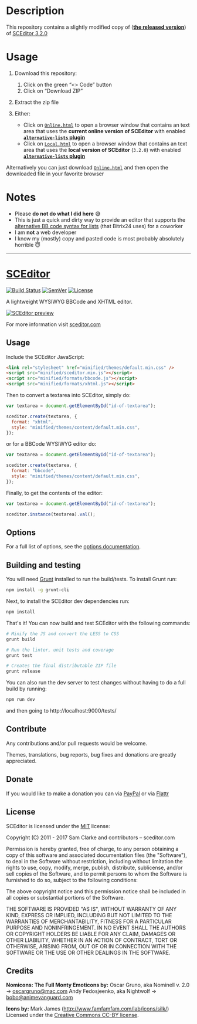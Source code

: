 # Description

This repository contains a slightly modified copy of ([**the released version**](https://github.com/samclarke/SCEditor/releases/download/v3.2.0/sceditor-3.2.0.zip)) of [SCEditor 3.2.0](https://github.com/samclarke/SCEditor/releases/tag/v3.2.0)

# Usage

1. Download this repository:

   1. Click on the green “<> Code” button
   2. Click on “Download ZIP”

2. Extract the zip file
3. Either:

   - Click on [`Online.html`](Online.html) to open a browser window that contains an text area that uses the **current online version of SCEditor** with enabled **[`alternative-lists` plugin](https://github.com/samclarke/SCEditor/pull/691)**
   - Click on [`Local.html`](Local.html) to open a browser window that contains an text area that uses the **local version of SCEditor** (`3.2.0`) with enabled **[`alternative-lists` plugin](https://github.com/samclarke/SCEditor/pull/691)**

Alternatively you can just download [`Online.html`](Online.html) and then open the downloaded file in your favorite browser

# Notes

- Please **do not do what I did here** 😅
- This is just a quick and dirty way to provide an editor that supports the [alternative BB code syntax for lists](https://helpdesk.bitrix24.com/open/8948499/) (that Bitrix24 uses) for a coworker
- I am **not** a web developer
- I know my (mostly) copy and pasted code is most probably absolutely horrible 😇

---

# [SCEditor](http://www.sceditor.com/)

[![Build Status](https://github.com/samclarke/SCEditor/workflows/Node.js%20CI/badge.svg)](https://travis-ci.org/samclarke/SCEditor)
[![SemVer](http://img.shields.io/:semver-✓-brightgreen.svg)](http://semver.org)
[![License](http://img.shields.io/npm/l/sceditor.svg)](https://github.com/samclarke/SCEditor/blob/master/LICENSE.md)

A lightweight WYSIWYG BBCode and XHTML editor.

[![SCEditor preview](https://cdn.rawgit.com/samclarke/SCEditor/49c696b8/preview.svg)](https://www.sceditor.com/)

For more information visit [sceditor.com](http://www.sceditor.com/)

## Usage

Include the SCEditor JavaScript:

```html
<link rel="stylesheet" href="minified/themes/default.min.css" />
<script src="minified/sceditor.min.js"></script>
<script src="minified/formats/bbcode.js"></script>
<script src="minified/formats/xhtml.js"></script>
```

Then to convert a textarea into SCEditor, simply do:

```js
var textarea = document.getElementById("id-of-textarea");

sceditor.create(textarea, {
  format: "xhtml",
  style: "minified/themes/content/default.min.css",
});
```

or for a BBCode WYSIWYG editor do:

```js
var textarea = document.getElementById("id-of-textarea");

sceditor.create(textarea, {
  format: "bbcode",
  style: "minified/themes/content/default.min.css",
});
```

Finally, to get the contents of the editor:

```js
var textarea = document.getElementById("id-of-textarea");

sceditor.instance(textarea).val();
```

## Options

For a full list of options, see the [options documentation](http://www.sceditor.com/documentation/options/).

## Building and testing

You will need [Grunt](http://gruntjs.com/) installed to run the build/tests. To install Grunt run:

```bash
npm install -g grunt-cli
```

Next, to install the SCEditor dev dependencies run:

```bash
npm install
```

That's it! You can now build and test SCEditor with the following commands:

```bash
# Minify the JS and convert the LESS to CSS
grunt build

# Run the linter, unit tests and coverage
grunt test

# Creates the final distributable ZIP file
grunt release
```

You can also run the dev server to test changes without having to do a full
build by running:

```bash
npm run dev
```

and then going to http://localhost:9000/tests/

## Contribute

Any contributions and/or pull requests would be welcome.

Themes, translations, bug reports, bug fixes and donations are greatly appreciated.

## Donate

If you would like to make a donation you can via
[PayPal](https://www.paypal.com/cgi-bin/webscr?cmd=_s-xclick&hosted_button_id=AVJSF5NEETYYG)
or via [Flattr](http://flattr.com/thing/400345/SCEditor)

## License

SCEditor is licensed under the [MIT](/LICENSE.md) license:

Copyright (C) 2011 - 2017 Sam Clarke and contributors – sceditor.com

Permission is hereby granted, free of charge, to any person obtaining a copy of this software and associated documentation files (the "Software"), to deal in the Software without restriction, including without limitation the rights to use, copy, modify, merge, publish, distribute, sublicense, and/or sell copies of the Software, and to permit persons to whom the Software is furnished to do so, subject to the following conditions:

The above copyright notice and this permission notice shall be included in all copies or substantial portions of the Software.

THE SOFTWARE IS PROVIDED "AS IS", WITHOUT WARRANTY OF ANY KIND, EXPRESS OR IMPLIED, INCLUDING BUT NOT LIMITED TO THE WARRANTIES OF MERCHANTABILITY, FITNESS FOR A PARTICULAR PURPOSE AND NONINFRINGEMENT. IN NO EVENT SHALL THE AUTHORS OR COPYRIGHT HOLDERS BE LIABLE FOR ANY CLAIM, DAMAGES OR OTHER LIABILITY, WHETHER IN AN ACTION OF CONTRACT, TORT OR OTHERWISE, ARISING FROM, OUT OF OR IN CONNECTION WITH THE SOFTWARE OR THE USE OR OTHER DEALINGS IN THE SOFTWARE.

## Credits

**Nomicons: The Full Monty Emoticons by:**
Oscar Gruno, aka Nominell v. 2.0 -> oscargruno@mac.com
Andy Fedosjeenko, aka Nightwolf -> bobo@animevanguard.com

**Icons by:**
Mark James (http://www.famfamfam.com/lab/icons/silk/)
Licensed under the [Creative Commons CC-BY license](http://creativecommons.org/licenses/by/3.0/).
